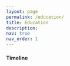 ```yaml
---
layout: page
permalink: /education/
title: Education
description: 
nav: true
nav_order: 1
---
```


<h4><strong>Timeline</strong></h4>